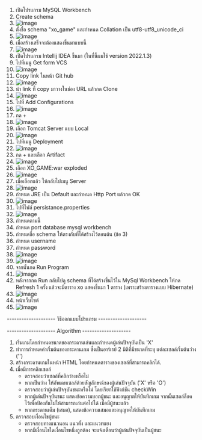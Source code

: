 1. เปิดโปรแกรม MySQL Workbench
2. Create schema
3. ![image](https://github.com/blink1104/xo_game/assets/98315267/902b7158-115a-4bea-bc55-ff017cd300cc)
4. ตั้งชื่อ schema "xo_game" และกำหนด Collation เป็น utf8-utf8_unicode_ci
5. ![image](https://github.com/blink1104/xo_game/assets/98315267/5073a3a1-1082-49f4-81a3-ca71f910daaf)
6. เมื่อสร้างเสร็จจะต้องแสดงขึ้นมาแบบนี้
7. ![image](https://github.com/blink1104/xo_game/assets/98315267/7b66f9d0-d92f-47bf-a4b7-c793129ea4f0)
8. เปิดโปรแกรม Intellij IDEA ขึ้นมา (ในที่นี้ผมใช้ version 2022.1.3)
10. ไปที่เมนู Get form VCS
11. ![image](https://github.com/blink1104/xo_game/assets/98315267/7bce35f2-e02f-415f-ad26-5aaffd55d20b)
12. Copy link ในหน้า Git hub
13. ![image](https://github.com/blink1104/xo_game/assets/98315267/279c25bd-529f-43df-9c22-90591b47c578)
14. นำ link ที่ copy มาวางในช่อง URL แล้วกด Clone
15. ![image](https://github.com/blink1104/xo_game/assets/98315267/7d451c7f-c7a3-41da-ad93-b499ecc98086)
16. ไปที่ Add Configurations
17. ![image](https://github.com/blink1104/xo_game/assets/98315267/0452a8e7-6261-4f11-b6e8-99412478e2d1)
18. กด +
19. ![image](https://github.com/blink1104/xo_game/assets/98315267/b6a5a099-7586-407b-ab53-3edd674a697c)
20. เลือก Tomcat Server แบบ Local
21. ![image](https://github.com/blink1104/xo_game/assets/98315267/43dacb88-b140-490f-b543-46e64d6351ed)
22. ไปที่เมนู Deployment
23. ![image](https://github.com/blink1104/xo_game/assets/98315267/43058b29-0b1b-49b4-bc15-85d7fa7ff291)
24. กด + และเลือก Artifact
25. ![image](https://github.com/blink1104/xo_game/assets/98315267/85d987f9-e37b-4b80-a318-d9f845005899)
26. เลือก XO_GAME:war exploded
27. ![image](https://github.com/blink1104/xo_game/assets/98315267/9b6d4e90-eca6-4366-ad27-7b330b4a8e90)
28. เมื่อเลือกแล้ว ให้กลับไปเมนู Server
29. ![image](https://github.com/blink1104/xo_game/assets/98315267/72d7de43-4a33-4e8f-be30-863a721baa8e)
30. กำหนด JRE เป็น Default และกำหนด Http Port แล้วกด OK
31. ![image](https://github.com/blink1104/xo_game/assets/98315267/e22ad636-ed38-4209-9dfa-9333eeeaceea)
32. ไปที่ไฟล์ persistance.properties
33. ![image](https://github.com/blink1104/xo_game/assets/98315267/1af0dd0f-c272-49dc-959a-1caefb559de4)
34. กำหนดตามนี้
35. กำหนด port database mysql workbench
36. กำหนดชื่อ schema ให้ตรงกับที่ได้สร้างไว้ตอนต้น (ข้อ 3)
37. กำหนด username
38. กำหนด password
39. ![image](https://github.com/blink1104/xo_game/assets/98315267/e3a7f4a5-4d2a-4c2a-8031-29df6377d408)
40. ![image](https://github.com/blink1104/xo_game/assets/98315267/bf027cac-f74e-4254-a754-a23ca8d75df7)
41. จากนั้นกด Run Program
42. ![image](https://github.com/blink1104/xo_game/assets/98315267/1cbc47b7-4ed6-46dc-929c-e666c77cb44f)
43. หลังจากกด Run กลับไปดู schema ที่ได้สร้างขึ้นไว้ใน MySql Workbench ให้กด Refresh 1 ครั้ง แล้วจะมีตาราง xo แสดงขึ้นมา 1 ตาราง (เพราะสร้างตารางแบบ Hibernate)
44. ![image](https://github.com/blink1104/xo_game/assets/98315267/b73f4d1d-2e1b-4c0f-80f7-4ecfbad3d6e0)
45. หน้าเว็บไซต์
46. ![image](https://github.com/blink1104/xo_game/assets/98315267/0008d148-4ab1-45f0-9fc5-24753860ffc8)

-------------------- วิธีออกแบบโปรแกรม --------------------


-------------------- Algorithm --------------------
1. เริ่มเกมโดยกำหนดขนาดของกระดานเล่นและกำหนดผู้เล่นปัจจุบันเป็น 'X'
2. ทำการกำหนดค่าเริ่มต้นของกระดานเกม ซึ่งเป็นอาร์เรย์ 2 มิติที่มีขนาดที่ระบุ แต่ละเซลล์เริ่มต้นว่าง ('')
3. สร้างกระดานเกมในหน้า HTML โดยกำหนดตารางของเซลล์ที่สามารถคลิกได้.
4. เมื่อมีการคลิกเซลล์
   - ตรวจสอบว่าเซลล์ที่คลิกว่างหรือไม่
   - หากเป็นว่าง ให้อัพเดทเซลล์ด้วยสัญลักษณ์ของผู้เล่นปัจจุบัน ('X' หรือ 'O')
   - ตรวจสอบว่าผู้เล่นปัจจุบันชนะหรือไม่ โดยเรียกใช้ฟังก์ชัน checkWin
   - หากผู้เล่นปัจจุบันชนะ แสดงข้อความบอกผู้ชนะ และอนุญาตให้บันทึกเกม จากนั้นเซลล์ล็อคไว้เพื่อป้องกันไม่ให้สามารถเล่นต่อไปได้ เมื่อมีผู้ชนะแล้ว
   - หากกระดานเต็ม (เสมอ), แสดงข้อความเสมอและอนุญาตให้บันทึกเกม
5. ตรวจสอบเงื่อนไขผู้ชนะ
   - ตรวจสอบทางแนวนอน แนวตั้ง และแนวทแยง
   - หากมีเงื่อนไขใดเงื่อนไขหนึ่งถูกต้อง จะแจ้งเตือนว่าผู้เล่นปัจจุบันเป็นผู้ชนะ

